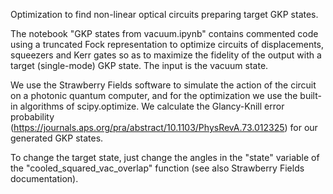 Optimization to find non-linear optical circuits preparing target GKP states.

The notebook "GKP states from vacuum.ipynb" contains commented code using a truncated Fock representation to optimize circuits of displacements, squeezers and Kerr gates so as to maximize the fidelity of the output with a target (single-mode) GKP state. The input is the vacuum state.

We use the Strawberry Fields software to simulate the action of the circuit on a photonic quantum computer, and for the optimization we use the built-in algorithms of scipy.optimize. We calculate the Glancy-Knill error probability (https://journals.aps.org/pra/abstract/10.1103/PhysRevA.73.012325) for our generated GKP states.

To change the target state, just change the angles in the "state" variable of the "cooled_squared_vac_overlap" function (see also Strawberry Fields documentation).
